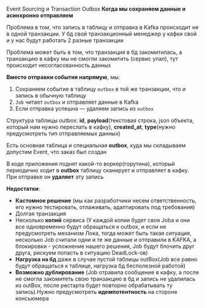 Event Sourcing и Transaction Outbox 
**Когда мы сохраняем данные и асинхронно отправляем** 

Проблема в том, что запись в таблицу и отправка в Kafka происходит не в одной транзакции. У бд свой транзакционный менеджер у кафки свой и у нас будут работать 2 разные транзакции

Проблема может быть в том, что транзакция в бд закомитилась, а транзакцию в кафку мы не смогли закомитить (сервис упал), тут происходит несогласованность данных

**Вместо отправки события напрямую**, мы:
1. Сохраняем событие в таблицу `outbox` в той же транзакции, что и запись в обычную таблицу
2. `Job` читает `outbox` и отправляет данные в Kafka
3. Если отправка успешна — удаляем запись из `outbox`

Структура таблицы outbox: **id**, **payload**(текстовая строка, json объекта, который нам нужно переслать в кафку), **created_at**, **type**(нужно предусмотреть тип отправляемых данных)

Есть основная таблица и специальная **outbox**, куда мы складываем допустим Event, что заказ был создан

В коде приложения поднят какой-то воркер(горутина), который периодично ходит в **outbox** таблицу сканирует и отправляет в кафку. При отправке он **удаляет** эту запись


**Недостатки**:
- **Кастомное решение** (мы как разработчики несем ответственность, его нужно тестировать, отлаживать, адаптировать под требования)
- Долгая транзакция
- Несколько **копий** сервиса (У каждой копии будет своя Joba и они все одновременно будут обращаться к outbox, и если не предусмотреть механизм Лока, тогда может быть такая ситуация, несколько Job считали одни и те же данные и отправили в KAFKA, а блокировки - усложнение нашего решения, Job будут блочить друг друга, рискуем попасть в ситуацию DeadLock-ов)
- **Нагрузка на бд** даже в случае пустой таблицы outBox(Job все равно будут обращаться к таблице, нагрузка бд бесполезной работой)
- **Возможно дублирование** (Job отравила сообщение в кафку, а после не смогла закомитеть свою транзакцию в бд и запись не удалилась из outBox, после рестарта будет повторно обрабатывать ту запись).Нужно предусмотреть **идемпотентность** на стороне консьюмера


